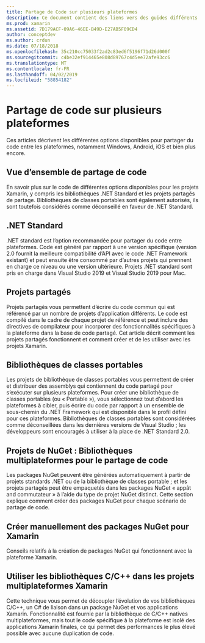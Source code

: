 ```yaml
---
title: Partage de Code sur plusieurs plateformes
description: Ce document contient des liens vers des guides différents qui décrivent les techniques de partage de code, y compris les bibliothèques de classes portables, les projets partagés, .NET Standard et NuGet.
ms.prod: xamarin
ms.assetid: 7D179ACF-09A6-46EE-B49D-E27AB5F09CD4
author: conceptdev
ms.author: crdun
ms.date: 07/18/2018
ms.openlocfilehash: 35c210cc75033f2ad2c83ed6f5196f71d26d000f
ms.sourcegitcommit: c4be32ef914465e808d89767c4d5ee72afe93cc6
ms.translationtype: MT
ms.contentlocale: fr-FR
ms.lasthandoff: 04/02/2019
ms.locfileid: "58854182"
---
```

# <a name="sharing-code-on-multiple-platforms"></a>Partage de code sur plusieurs plateformes

Ces articles décrivent les différentes options disponibles pour partager du code entre les plateformes, notamment Windows, Android, iOS et bien plus encore.

## [<a name="code-sharing-overview"></a>Vue d’ensemble de partage de code](code-sharing.md)

En savoir plus sur le code de différentes options disponibles pour les projets Xamarin, y compris les bibliothèques .NET Standard et les projets partagés de partage. Bibliothèques de classes portables sont également autorisés, ils sont toutefois considérés comme déconseillé en faveur de .NET Standard.

## [<a name="net-standard"></a>.NET Standard](~/cross-platform/app-fundamentals/net-standard.md)

.NET standard est l’option recommandée pour partager du code entre plateformes. Code est généré par rapport à une version spécifique (version 2.0 fournit la meilleure compatibilité d’API avec le code .NET Framework existant) et peut ensuite être consommé par d’autres projets qui prennent en charge ce niveau ou une version ultérieure. Projets .NET standard sont pris en charge dans Visual Studio 2019 et Visual Studio 2019 pour Mac.

## [<a name="shared-projects"></a>Projets partagés](~/cross-platform/app-fundamentals/shared-projects.md)

Projets partagés vous permettent d’écrire du code commun qui est référencé par un nombre de projets d’application différents. Le code est compilé dans le cadre de chaque projet de référence et peut inclure des directives de compilateur pour incorporer des fonctionnalités spécifiques à la plateforme dans la base de code partagé. Cet article décrit comment les projets partagés fonctionnent et comment créer et de les utiliser avec les projets Xamarin.

## [<a name="portable-class-libraries"></a>Bibliothèques de classes portables](~/cross-platform/app-fundamentals/pcl.md)

Les projets de bibliothèque de classes portables vous permettent de créer et distribuer des assemblys qui contiennent du code partagé pour s’exécuter sur plusieurs plateformes. Pour créer une bibliothèque de classes portables (ou « Portable »), vous sélectionnez tout d’abord les plateformes à cibler, puis écrire du code par rapport à un ensemble de sous-chemin du .NET Framework qui est disponible dans le profil défini pour ces plateformes. Bibliothèques de classes portables sont considérées comme déconseillées dans les dernières versions de Visual Studio ; les développeurs sont encouragés à utiliser à la place de .NET Standard 2.0.

## [<a name="nuget-projects-multiplatform-libraries-for-code-sharing"></a>Projets de NuGet : Bibliothèques multiplateformes pour le partage de code](~/cross-platform/app-fundamentals/nuget-multiplatform-libraries/index.md)

Les packages NuGet peuvent être générées automatiquement à partir de projets standards .NET ou de la bibliothèque de classes portable ; et les projets partagés peut être empaquetés dans les packages NuGet « appât and commutateur » à l’aide du type de projet NuGet distinct. Cette section explique comment créer des packages NuGet pour chaque scénario de partage de code.

## [<a name="manually-creating-nuget-packages-for-xamarin"></a>Créer manuellement des packages NuGet pour Xamarin](~/cross-platform/app-fundamentals/nuget-manual.md)

Conseils relatifs à la création de packages NuGet qui fonctionnent avec la plateforme Xamarin.

## [<a name="use-cc-libraries-in-cross-platform-xamarin-projects"></a>Utiliser les bibliothèques C/C++ dans les projets multiplateformes Xamarin](~/cross-platform/cpp/index.md)

Cette technique vous permet de découpler l’évolution de vos bibliothèques C/C++, un C# de liaison dans un package NuGet et vos applications Xamarin. Fonctionnalité est fournie par la bibliothèque de C/C++ natives multiplateformes, mais tout le code spécifique à la plateforme est isolé des applications Xamarin finales, ce qui permet des performances le plus élevé possible avec aucune duplication de code. 
